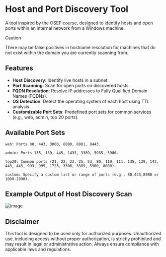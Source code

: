 # Host and Port Discovery Tool

A tool inspired by the OSEP course, designed to identify hosts and open ports within an internal network from a Windows machine. 

> [!CAUTION]
> There may be false positives in hostname resolution for machines that do not exist within the domain you are currently scanning from.

## Features

- **Host Discovery**: Identify live hosts in a subnet.
- **Port Scanning**: Scan for open ports on discovered hosts.
- **FQDN Resolution**: Resolve IP addresses to Fully Qualified Domain Names (FQDNs).
- **OS Detection**: Detect the operating system of each host using TTL analysis.
- **Customizable Port Sets**: Predefined port sets for common services (e.g., web, admin, top 20 ports).

## Available Port Sets

    web: Ports 80, 443, 3000, 8080, 8081, 8443.

    admin: Ports 135, 139, 445, 1433, 3389, 5985, 5986.

    top20: Common ports (21, 22, 23, 25, 53, 80, 110, 111, 135, 139, 143, 443, 445, 993, 995, 1723, 3306, 3389, 5900, 8080).

    custom: Specify a custom list or range of ports (e.g., 80,443,8080 or 1000-2000).


## Example Output of Host Discovery Scan

![image](https://github.com/user-attachments/assets/30372ca8-a95b-4952-8fc6-d002892a0dc0)

## Disclaimer

This tool is designed to be used only for authorized purposes. Unauthorized use, including access without proper authorization, is strictly prohibited and may result in legal or administrative action. Always ensure compliance with applicable laws and regulations.


